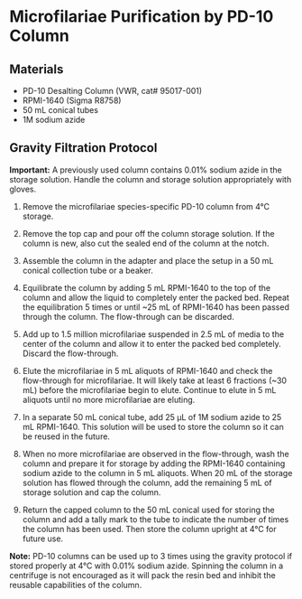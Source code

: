 # Microfilariae Purification by PD-10 Column

## Materials
- PD-10  Desalting Column (VWR, cat# 95017-001)
- RPMI-1640 (Sigma R8758)
- 50 mL conical tubes
- 1M sodium azide

## Gravity Filtration Protocol
**Important:** A previously used column contains 0.01% sodium azide in the storage solution. Handle the column and storage solution appropriately with gloves.

1. Remove the microfilariae species-specific PD-10 column from 4°C storage.

2. Remove the top cap and pour off the column storage solution. If the column is new, also cut the sealed end of the column at the notch.

3. Assemble the column in the adapter and place the setup in a 50 mL conical collection tube or a beaker.

4. Equilibrate the column by adding 5 mL RPMI-1640 to the top of the column and allow the liquid to completely enter the packed bed. Repeat the equilibration 5 times or until ~25 mL of RPMI-1640 has been passed through the column. The flow-through can be discarded.

5. Add up to 1.5 million microfilariae suspended in 2.5 mL of media to the center of the column and allow it to enter the packed bed completely. Discard the flow-through.

6. Elute the microfilariae in 5 mL aliquots of RPMI-1640 and check the flow-through for microfilariae. It will likely take at least 6 fractions (~30 mL) before the microfilariae begin to elute. Continue to elute in 5 mL aliquots until no more microfilariae are eluting.

7. In a separate 50 mL conical tube, add 25 μL of 1M sodium azide to 25 mL RPMI-1640. This solution will be used to store the column so it can be reused in the future.

8. When no more microfilariae are observed in the flow-through, wash the column and prepare it for storage by adding the RPMI-1640 containing sodium azide to the column in 5 mL aliquots. When 20 mL of the storage solution has flowed through the column, add the remaining 5 mL of storage solution and cap the column.

9. Return the capped column to the 50 mL conical used for storing the column and add a tally mark to the tube to indicate the number of times the column has been used. Then store the column upright at 4°C for future use.

  **Note:** PD-10 columns can be used up to 3 times using the gravity protocol if stored properly at 4°C with 0.01% sodium azide. Spinning the column in a centrifuge is not encouraged as it will pack the resin bed and inhibit the reusable capabilities of the column.
